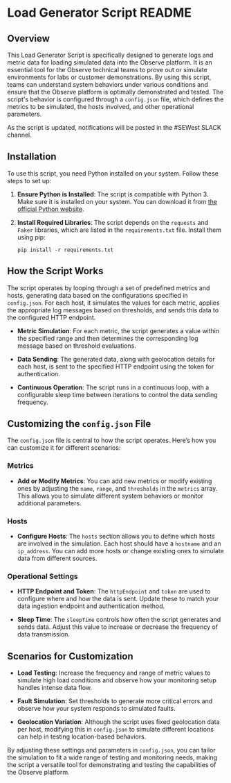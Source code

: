# Load Generator Script README

## Overview
This Load Generator Script is specifically designed to generate logs and metric data for loading simulated data into the Observe platform. It is an essential tool for the Observe technical teams to prove out or simulate environments for labs or customer demonstrations. By using this script, teams can understand system behaviors under various conditions and ensure that the Observe platform is optimally demonstrated and tested. The script's behavior is configured through a `config.json` file, which defines the metrics to be simulated, the hosts involved, and other operational parameters.

As the script is updated, notifications will be posted in the #SEWest SLACK channel.

## Installation
To use this script, you need Python installed on your system. Follow these steps to set up:

1. **Ensure Python is Installed**: The script is compatible with Python 3. Make sure it is installed on your system. You can download it from [the official Python website](https://www.python.org/downloads/).

2. **Install Required Libraries**: The script depends on the `requests` and `Faker` libraries, which are listed in the `requirements.txt` file. Install them using pip:
   ```
   pip install -r requirements.txt
   ```

## How the Script Works
The script operates by looping through a set of predefined metrics and hosts, generating data based on the configurations specified in `config.json`. For each host, it simulates the values for each metric, applies the appropriate log messages based on thresholds, and sends this data to the configured HTTP endpoint.

- **Metric Simulation**: For each metric, the script generates a value within the specified range and then determines the corresponding log message based on threshold evaluations.

- **Data Sending**: The generated data, along with geolocation details for each host, is sent to the specified HTTP endpoint using the token for authentication.

- **Continuous Operation**: The script runs in a continuous loop, with a configurable sleep time between iterations to control the data sending frequency.

## Customizing the `config.json` File
The `config.json` file is central to how the script operates. Here’s how you can customize it for different scenarios:

### Metrics
- **Add or Modify Metrics**: You can add new metrics or modify existing ones by adjusting the `name`, `range`, and `thresholds` in the `metrics` array. This allows you to simulate different system behaviors or monitor additional parameters.

### Hosts
- **Configure Hosts**: The `hosts` section allows you to define which hosts are involved in the simulation. Each host should have a `hostname` and an `ip_address`. You can add more hosts or change existing ones to simulate data from different sources.

### Operational Settings
- **HTTP Endpoint and Token**: The `httpEndpoint` and `token` are used to configure where and how the data is sent. Update these to match your data ingestion endpoint and authentication method.

- **Sleep Time**: The `sleepTime` controls how often the script generates and sends data. Adjust this value to increase or decrease the frequency of data transmission.

## Scenarios for Customization
- **Load Testing**: Increase the frequency and range of metric values to simulate high load conditions and observe how your monitoring setup handles intense data flow.

- **Fault Simulation**: Set thresholds to generate more critical errors and observe how your system responds to simulated faults.

- **Geolocation Variation**: Although the script uses fixed geolocation data per host, modifying this in `config.json` to simulate different locations can help in testing location-based behaviors.

By adjusting these settings and parameters in `config.json`, you can tailor the simulation to fit a wide range of testing and monitoring needs, making the script a versatile tool for demonstrating and testing the capabilities of the Observe platform.
